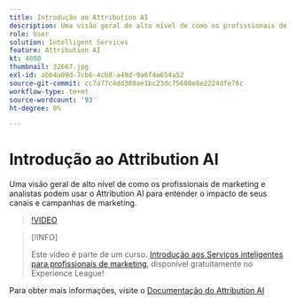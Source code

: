 ```yaml
---
title: Introdução ao Attribution AI
description: Uma visão geral de alto nível de como os profissionais de marketing e analistas podem usar o Attribution AI para entender o impacto de seus canais e campanhas de marketing.
role: User
solution: Intelligent Services
feature: Attribution AI
kt: 4808
thumbnail: 32667.jpg
exl-id: abb4a09d-7cb6-4cb8-a49d-9a6f4a654a52
source-git-commit: cc7a77c4dd380ae1bc23dc75608e8e2224dfe78c
workflow-type: tm+mt
source-wordcount: '93'
ht-degree: 0%

---
```


# Introdução ao Attribution AI

Uma visão geral de alto nível de como os profissionais de marketing e analistas podem usar o Attribution AI para entender o impacto de seus canais e campanhas de marketing.

>[!VIDEO](https://video.tv.adobe.com/v/32667?quality=12&learn=on)

>[!INFO]
>
> Este vídeo é parte de um curso. [Introdução aos Serviços inteligentes para profissionais de marketing](https://experienceleague.adobe.com/?recommended=ExperiencePlatform-U-1-2020.1.intelligentservices), disponível gratuitamente no Experience League!

Para obter mais informações, visite o [Documentação do Attribution AI](https://experienceleague.adobe.com/docs/experience-platform/intelligent-services/attribution-ai/overview.html)
